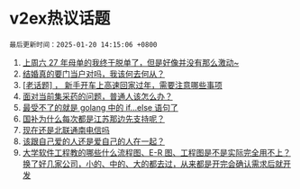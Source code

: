 # v2ex热议话题

`最后更新时间：2025-01-20 14:15:06 +0800`

1. [上周六 27 年母单的我终于脱单了，但是好像并没有那么激动~](https://www.v2ex.com/t/1106352)
1. [结婚真的要门当户对吗，我该何去何从？](https://www.v2ex.com/t/1106344)
1. [[老话题] ， 新手开车上高速回家过年，需要注意哪些事项](https://www.v2ex.com/t/1106393)
1. [面对当前集采药的问题，普通人该怎么办？](https://www.v2ex.com/t/1106377)
1. [最受不了的就是 golang 中的 if...else 语句了](https://www.v2ex.com/t/1106223)
1. [国补为什么每次都是江苏那边先支持呢？](https://www.v2ex.com/t/1106357)
1. [现在还是北联通南电信吗](https://www.v2ex.com/t/1106258)
1. [该跟自己爱的人还是爱自己的人在一起？](https://www.v2ex.com/t/1106367)
1. [大学软件工程教的哪些什么流程图、E-R 图、工程图是不是实际完全用不上？换了好几家公司，小的、中的、大的都去过，从来都是开完会确认需求后就开发](https://www.v2ex.com/t/1106274)

